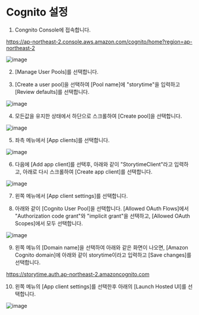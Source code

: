 # Cognito 설정 


1) Congnito Console에 접속합니다. 

https://ap-northeast-2.console.aws.amazon.com/cognito/home?region=ap-northeast-2

![image](https://user-images.githubusercontent.com/52392004/158178235-11a10a6a-0921-493c-a5d0-c4a461a0d4ac.png)

2) [Manage User Pools]를 선택합니다. 

3) [Create a user pool]을 선택하여 [Pool name]에 "storytime"을 입력하고 [Review defaults]를 선택합니다. 

![image](https://user-images.githubusercontent.com/52392004/158179022-65639ad8-c731-43e3-bfd5-cfd4f7da1145.png)

4) 모든값을 유지한 상태에서 하단으로 스크롤하여 [Create pool]을 선택합니다. 

![image](https://user-images.githubusercontent.com/52392004/158179292-19f449ea-225c-41ab-b274-4308d2eaad8b.png)

5) 좌측 메뉴에서 [App clients]를 선택합니다. 

![image](https://user-images.githubusercontent.com/52392004/158179632-1a30586e-7012-451a-9873-aa69926a9612.png)

6) 다음에 [Add app client]를 선택후, 아래와 같이 "StorytimeClient"라고 입력하고, 아래로 다시 스크롤하여 [Create app client]를 선택합니다. 

![image](https://user-images.githubusercontent.com/52392004/158180157-7b206ce4-3ca6-4327-8f49-db355e3abbe5.png)

7) 왼쪽 메뉴에서 [App client settings]를 선택합니다. 

8) 아래와 같이 [Cognito User Pool]을 선택합니다. [Allowed OAuth Flows]에서 "Authorization code grant"와 "implicit grant"을 선택하고, [Allowed OAuth Scopes]에서 모두 선택합니다. 

![image](https://user-images.githubusercontent.com/52392004/158182467-683cff77-8d33-4a1d-9477-ab982bc008da.png)

9) 왼쪽 메뉴의 [Domain name]을 선택하여 아래와 같은 화면이 나오면, [Amazon Cognito domain]에 아래와 같이 storytime이라고 입력하고 [Save changes]를 선택합니다. 

https://storytime.auth.ap-northeast-2.amazoncognito.com

10) 왼쪽 메뉴의 [App client settings]를 선택한후 아래의 [Launch Hosted UI]를 선택합니다. 

![image](https://user-images.githubusercontent.com/52392004/158184046-fb08affe-4a38-427d-bff9-44572ab715eb.png)



